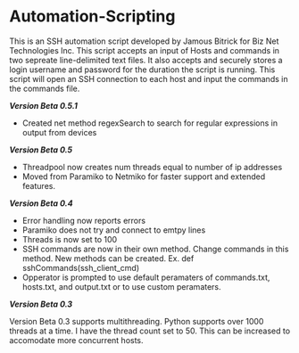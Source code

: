 # Automation-Scripting
This is an SSH automation script developed by Jamous Bitrick for Biz Net Technologies Inc.
This script accepts an input of Hosts and commands in two sepreate line-delimited text files. It also accepts and securely stores a login username and password for the duration the script is running.
This script will open an SSH connection to each host and input the commands in the commands file.

***Version Beta 0.5.1***
* Created net method regexSearch to search for regular expressions in output from devices

***Version Beta 0.5***
* Threadpool now creates num threads equal to number of ip addresses
* Moved from Paramiko to Netmiko for faster support and extended features.


***Version Beta 0.4***
* Error handling now reports errors
* Paramiko does not try and connect to emtpy lines
* Threads is now set to 100
* SSH commands are now in their own method. Change commands in this method. New methods can be created. Ex. def sshCommands(ssh_client_cmd)
* Opperator is prompted to use default peramaters of commands.txt, hosts.txt, and output.txt or to use custom peramaters.


 ***Version Beta 0.3***
 
Version Beta 0.3 supports multithreading. Python supports over 1000 threads at a time. I have the thread count set to 50. This can be increased to accomodate more concurrent hosts.
